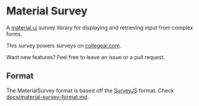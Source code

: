 # Material Survey

A [material ui](https://material-ui.com/) survey library for displaying and retrieving input from complex forms.

This survey powers surveys on [collegeai.com](https://collegeai.com).

Want new features? Feel free to leave an issue or a pull request.

## Format

The MaterialSurvey format is based off the [SurveyJS](https://github.com/surveyjs/surveyjs) format. Check [docs/material-survey-format.md](#material-survey-format).
